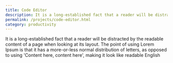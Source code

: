 ```yaml
---
title: Code Editor
description: It is a long-established fact that a reader will be distracted by the readable content of a page when looking at its layout. The point of using 
permalink: /projects/code-editor.html
category: productivity
---
```

It is a long-established fact that a reader will be distracted by the readable content of a page when looking at its layout. The point of using Lorem Ipsum is that it has a more-or-less normal distribution of letters, as opposed to using 'Content here, content here', making it look like readable English
